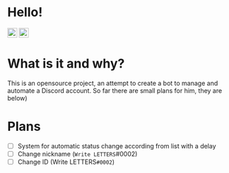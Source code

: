 # Hello!

<kbd>[<img title="Русский язык" alt="Русский язык" src="https://cdn.staticaly.com/gh/hjnilsson/country-flags/master/svg/ru.svg" width="22">](https://github.com/maxivimax/TelegramDiscordTools/blob/main/README.md)</kbd>
<kbd>[<img title="English" alt="English" src="https://cdn.staticaly.com/gh/hjnilsson/country-flags/master/svg/gb.svg" width="22">](https://github.com/maxivimax/TelegramDiscordTools/blob/main/translations/readme.en.md)</kbd>

# What is it and why?

This is an opensource project, an attempt to create a bot to manage and automate a Discord account. So far there are small plans for him, they are below)

# Plans

- [ ] System for automatic status change according from list with a delay
- [ ] Change nickname (`Write LETTERS`#0002)
- [ ] Change ID (Write LETTERS`#0002`)
